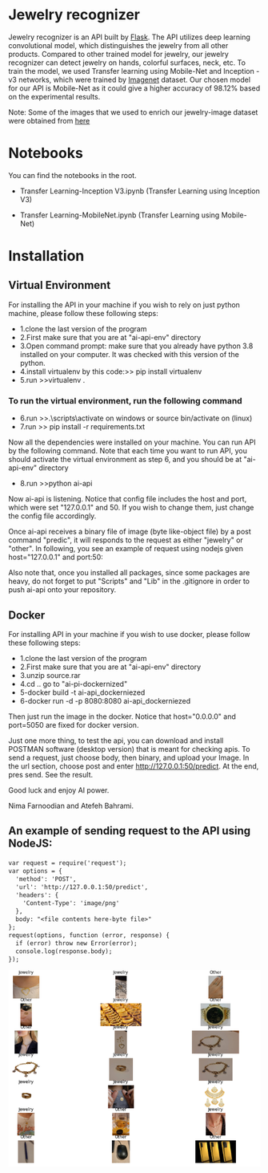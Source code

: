 # Jewelry recognizer

Jewelry recognizer is an API built by [Flask](https://flask.palletsprojects.com/en/2.0.x/). The API utilizes deep learning convolutional model, which distinguishes the jewelry from all other products. Compared to other trained model for jewelry, our jewelry recognizer can detect jewelry on hands, colorful surfaces, neck, etc. To train the model, we used Transfer learning using Mobile-Net and Inception -v3 networks, which were trained by [Imagenet](https://www.image-net.org/) dataset. Our chosen model for our API is Mobile-Net as it could give a higher accuracy of 98.12% based on the experimental results.

Note: Some of the images that we used to enrich our jewelry-image dataset were obtained from [here](https://github.com/princesegzy01/Jewellery-Classification)

# Notebooks

You can find the notebooks in the root. 

- Transfer Learning-Inception V3.ipynb (Transfer Learning using Inception V3)

- Transfer Learning-MobileNet.ipynb (Transfer Learning using Mobile-Net)

# Installation

## Virtual Environment 
For installing the API in your machine if you wish to rely on just python machine, please follow these following steps:

- 1.clone the last version of the program
- 2.First make sure that you are at "ai-api-env" directory 
- 3.Open command prompt: make sure that you already have python 3.8 installed on your computer. It was checked with this version of the python.
- 4.install virtualenv by this code:>> pip install virtualenv
- 5.run >>virtualenv .
### To run the virtual environment, run the following command
- 6.run >>.\scripts\activate on windows or source bin/activate on (linux)
- 7.run >> pip install -r requirements.txt

Now all the dependencies were installed on your machine. You can run API by the following command. Note that each time you want to run API, you should activate the virtual environment as step 6, and you should be at "ai-api-env" directory 
- 8.run >>python ai-api

Now ai-api is listening. Notice that config file includes the host and port, which were set "127.0.0.1" and 50. If you wish to change them, just change the config file accordingly.

Once ai-api receives a binary file of image (byte like-object file) by a post command "predic", it will responds to the request as either "jewelry" or "other". In following, you see an example of request using nodejs given host="127.0.0.1" and port:50:

Also note that, once you installed all packages, since some packages are heavy, do not forget to put "Scripts" and "Lib" in the .gitignore in order to push ai-api onto your repository.

## Docker 
For installing API in your machine if you wish to use docker, please follow these following steps:

- 1.clone the last version of the program
- 2.First make sure that you are at "ai-api-env" directory 
- 3.unzip source.rar
- 4.cd .. go to "ai-pi-dockernized"
- 5-docker build -t ai-api_dockerniezed
- 6-docker run -d -p 8080:8080 ai-api_dockerniezed

Then just run the image in the docker. Notice that host="0.0.0.0" and port=5050 are fixed for docker version. 

Just one more thing, to test the api, you can download and install POSTMAN software (desktop version) that is meant for checking apis. To send a request, just choose body, then binary, and upload your Image. In the url section, choose post and enter http://127.0.0.1:50/predict. At the end, pres send. See the result.

Good luck and enjoy AI power. 

Nima Farnoodian and Atefeh Bahrami.
## An example of sending request to the API using NodeJS:
````
var request = require('request');
var options = {
  'method': 'POST',
  'url': 'http://127.0.0.1:50/predict',
  'headers': {
    'Content-Type': 'image/png'
  },
  body: "<file contents here-byte file>"
};
request(options, function (error, response) {
  if (error) throw new Error(error);
  console.log(response.body);
});
````
![Example](./rec-example.png)
